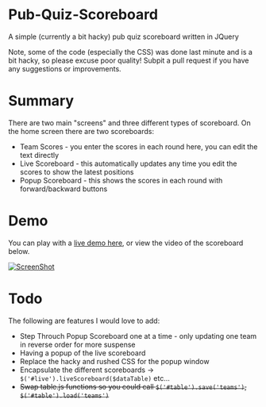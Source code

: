 Pub-Quiz-Scoreboard
===================

A simple (currently a bit hacky) pub quiz scoreboard written in JQuery

Note, some of the code (especially the CSS) was done last minute and is a bit hacky, so please excuse poor quality!
Subpit a pull request if you have any suggestions or improvements.

Summary
====

There are two main "screens" and three different types of scoreboard.
On the home screen there are two scoreboards:

 - Team Scores - you enter the scores in each round here, you can edit the text directly
 - Live Scoreboard - this automatically updates any time you edit the scores to show the latest positions
 - Popup Scoreboard - this shows the scores in each round with forward/backward buttons

Demo 
====

You can play with a [live demo here](https://rawgithub.com/Pezmc/Pub-Quiz-Scoreboard/master/index.html), or view the video of the scoreboard below.

[![ScreenShot](https://raw.github.com/Pezmc/Pub-Quiz-Scoreboard/master/images/pubQuizYoutube.png)](http://youtu.be/Fu2zBQlXqpA)

Todo
====

The following are features I would love to add:

 - Step Throuch Popup Scoreboard one at a time - only updating one team in reverse order for more suspense
 - Having a popup of the live scoreboard
 - Replace the hacky and rushed CSS for the popup window
 - Encapsulate the different scoreboards -> `$('#live').liveScoreboard($dataTable)` etc...
 - ~~Swap table.js functions so you could call `$('#table').save('teams')`, `$('#table').load('teams')`~~
